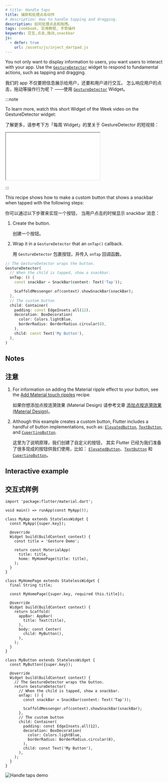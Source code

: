 ```yaml
---
# title: Handle taps
title: 捕获和处理点击动作
# description: How to handle tapping and dragging.
description: 如何处理点击和拖拽。
tags: cookbook, 实用教程, 手势操作
keywords: 交互,点击,拖动,snackbar
js:
  - defer: true
    url: /assets/js/inject_dartpad.js
---
```


<?code-excerpt path-base="cookbook/gestures/handling_taps/"?>

You not only want to display information to users,
you want users to interact with your app.
Use the [`GestureDetector`][] widget to respond
to fundamental actions, such as tapping and dragging.

我们的 app 不仅要把信息展示给用户，还要和用户进行交互。
怎么响应用户的点击，拖动等操作行为呢？
——使用 [`GestureDetector`][] Widget。

:::note

To learn more, watch this short Widget of the Week video on the GestureDetector widget:

了解更多，请参考下方「每周 Widget」的里关于 GestureDetector 的短视频：

<iframe class="full-width" src="{{site.yt.embed}}/WhVXkCFPmK4" title="了解 GestureDetector Flutter Widget" {{site.yt.set}}></iframe>

:::

This recipe shows how to make a custom button that shows
a snackbar when tapped with the following steps:

你可以通过以下步骤来实现一个按钮，
当用户点击的时候显示 snackbar 消息：

  1. Create the button.

     创建一个按钮。

  2. Wrap it in a `GestureDetector` that an `onTap()` callback.

     用 `GestureDetector` 包裹按钮，并传入 `onTap` 回调函数。

<?code-excerpt "lib/main.dart (GestureDetector)" replace="/return //g;/^\);$/)/g"?>
```dart
// The GestureDetector wraps the button.
GestureDetector(
  // When the child is tapped, show a snackbar.
  onTap: () {
    const snackBar = SnackBar(content: Text('Tap'));

    ScaffoldMessenger.of(context).showSnackBar(snackBar);
  },
  // The custom button
  child: Container(
    padding: const EdgeInsets.all(12),
    decoration: BoxDecoration(
      color: Colors.lightBlue,
      borderRadius: BorderRadius.circular(8),
    ),
    child: const Text('My Button'),
  ),
)
```

## Notes

## 注意

  1. For information on adding the Material ripple effect to your
     button, see the [Add Material touch ripples][] recipe.
      
     如果你想添加点按涟漪效果 (Material Design) 请参考文章 
     [添加点按涟漪效果 (Material Design)][Add Material touch ripples]。

  2. Although this example creates a custom button,
     Flutter includes a handful of button implementations, such as:
     [`ElevatedButton`][], [`TextButton`][], and
     [`CupertinoButton`][].

     这里为了说明原理，我们创建了自定义的按钮，
     其实 Flutter 已经为我们准备了很多现成的按钮供我们使用，比如：
     [`ElevatedButton`][]、[`TextButton`][] 和 [`CupertinoButton`][]。

## Interactive example

## 交互式样例

<?code-excerpt "lib/main.dart"?>
```dartpad title="Flutter tap handling hands-on example in DartPad" run="true"
import 'package:flutter/material.dart';

void main() => runApp(const MyApp());

class MyApp extends StatelessWidget {
  const MyApp({super.key});

  @override
  Widget build(BuildContext context) {
    const title = 'Gesture Demo';

    return const MaterialApp(
      title: title,
      home: MyHomePage(title: title),
    );
  }
}

class MyHomePage extends StatelessWidget {
  final String title;

  const MyHomePage({super.key, required this.title});

  @override
  Widget build(BuildContext context) {
    return Scaffold(
      appBar: AppBar(
        title: Text(title),
      ),
      body: const Center(
        child: MyButton(),
      ),
    );
  }
}

class MyButton extends StatelessWidget {
  const MyButton({super.key});

  @override
  Widget build(BuildContext context) {
    // The GestureDetector wraps the button.
    return GestureDetector(
      // When the child is tapped, show a snackbar.
      onTap: () {
        const snackBar = SnackBar(content: Text('Tap'));

        ScaffoldMessenger.of(context).showSnackBar(snackBar);
      },
      // The custom button
      child: Container(
        padding: const EdgeInsets.all(12),
        decoration: BoxDecoration(
          color: Colors.lightBlue,
          borderRadius: BorderRadius.circular(8),
        ),
        child: const Text('My Button'),
      ),
    );
  }
}
```

<noscript>
  <img src="/assets/images/docs/cookbook/handling-taps.gif" alt="Handle taps demo" class="site-mobile-screenshot" />
</noscript>

[Add Material touch ripples]: /cookbook/gestures/ripples
[`CupertinoButton`]: {{site.api}}/flutter/cupertino/CupertinoButton-class.html
[`TextButton`]: {{site.api}}/flutter/material/TextButton-class.html
[`GestureDetector`]: {{site.api}}/flutter/widgets/GestureDetector-class.html
[`ElevatedButton`]: {{site.api}}/flutter/material/ElevatedButton-class.html
